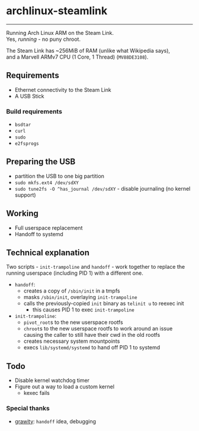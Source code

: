 # archlinux-steamlink
---
Running Arch Linux ARM on the Steam Link.  
Yes, *running* - no puny chroot.  

The Steam Link has ~256MiB of RAM (unlike what Wikipedia says),  
and a Marvell ARMv7 CPU (1 Core, 1 Thread) (`MV88DE3108`).  

## Requirements
- Ethernet connectivity to the Steam Link
- A USB Stick

### Build requirements
- `bsdtar`
- `curl`
- `sudo`
- `e2fsprogs`

## Preparing the USB
- partition the USB to one big partition
- `sudo mkfs.ext4 /dev/sdXY`
- `sudo tune2fs -O ^has_journal /dev/sdXY` - disable journaling (no kernel support)

## Working
- Full userspace replacement
- Handoff to systemd

## Technical explanation
Two scripts - `init-trampoline` and `handoff` - work together to replace
the running userspace (including PID 1) with a different one.  
- `handoff`:
  - creates a copy of `/sbin/init` in a tmpfs
  - masks `/sbin/init`, overlaying `init-trampoline`
  - calls the previously-copied `init` binary as `telinit u` to reexec init
    - this causes PID 1 to exec `init-trampoline`
- `init-trampoline`:
  - `pivot_root`s to the new userspace rootfs
  - `chroot`s to the new userspace rootfs to work around an issue causing the caller to still have their cwd in the old rootfs
  - creates necessary system mountpoints
  - execs `lib/systemd/systemd` to hand off PID 1 to systemd

## Todo
- Disable kernel watchdog timer
- Figure out a way to load a custom kernel
  - kexec fails


### Special thanks
- [grawity](https://github.com/grawity): `handoff` idea, debugging

